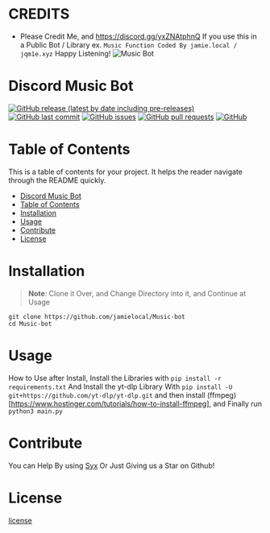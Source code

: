 # CREDITS
- Please Credit Me, and https://discord.gg/yxZNAtphnQ If you use this in a Public Bot / Library
  ex. ```Music Function Coded By jamie.local / jqm1e.xyz```
  Happy Listening!
![Music Bot](https://iili.io/dwqWHSS.png)

# Discord Music Bot

[![GitHub release (latest by date including pre-releases)](https://img.shields.io/github/v/release/jamielocal/Music-Bot?include_prereleases)](https://img.shields.io/github/v/release/jamielocal/Music-Bot?include_prereleases)
[![GitHub last commit](https://img.shields.io/github/last-commit/jamielocal/Music-Bot)](https://img.shields.io/github/last-commit/jamielocal/Music-Bot)
[![GitHub issues](https://img.shields.io/github/issues-raw/jamielocal/Music-Bot)](https://img.shields.io/github/issues-raw/jamielocal/Music-Bot)
[![GitHub pull requests](https://img.shields.io/github/issues-pr/jamielocal/Music-Bot)](https://img.shields.io/github/issues-pr/jamielocal/Music-Bot)
[![GitHub](https://img.shields.io/github/license/jamielocal/Music-Bot)](https://img.shields.io/github/license/jamielocal/Music-Bot)


# Table of Contents

This is a table of contents for your project. It helps the reader navigate through the README quickly.
- [Discord Music Bot](#https://github.com/jamielocal/Music-Bot)
- [Table of Contents](#table-of-contents)
- [Installation](#installation)
- [Usage](#usage)
- [Contribute](#contribute)
- [License](#license)


# Installation

> **Note**: 
Clone it Over, and Change Directory into it, and Continue at Usage

```shell
git clone https://github.com/jamielocal/Music-bot
cd Music-bot

```


# Usage

How to Use after Install, Install the Libraries with ```pip install -r requirements.txt```
And Install the yt-dlp Library With ```pip install -U git+https://github.com/yt-dlp/yt-dlp.git```
and then install (ffmpeg)[https://www.hostinger.com/tutorials/how-to-install-ffmpeg], and Finally run ```python3 main.py```


# Contribute

You can Help By using [Syx](https://dsc.gg/syxsupport) Or Just Giving us a Star on Github!


# License



[license](./LICENSE)


